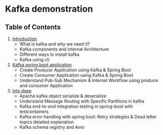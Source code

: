 # Kafka demonstration

## Table of Contents

1. [Introduction](./documentation/introduction)
    - What is kafka and why we need it?
    - Kafka components and Internal Architecture
    - Different ways to install kafka
    - Kafka using cli
2. [Kafka spring boot application](./documentation/kafka_spring_boot_application.md)
    - Create Producer Application using Kafka & Spring Boot
    - Create Consumer Application using Kafka & Spring Boot
    - Understand Pub-Sub Mechanism & Internal Workflow using produce and consumer Application
3. [Into deep](./documentation/into_deep.md)
    - Apache kafka object serialize & deserialize
    - Understand Message Routing with Specific Partitions in kafka
    - Kafka end-to-end integration testing in spring-boot with testcontainers
    - Kafka error handling with spring boot: Retry strategies & Dead letter topics detailed explanation
    - Kafka schema registry and Avro
